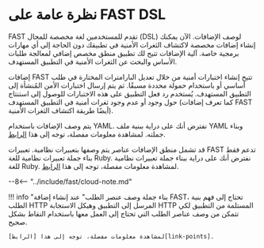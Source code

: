 [link-yaml]:            https://yaml.org/spec/1.2/spec.html
[link-ruby-regexp]:     http://ruby-doc.org/core-2.6.1/doc/regexp_rdoc.html
[link-points]:          points/intro.md

# نظرة عامة على FAST DSL

FAST تقدم للمستخدمين لغة مخصصة للمجال (DSL) لوصف الإضافات. الآن يمكنك إنشاء إضافات مخصصة لاكتشاف الثغرات الأمنية في تطبيقك دون الحاجة إلى أي مهارات برمجية خاصة. آلية الإضافات تتيح لك تطبيق منطق مخصص إضافي لمعالجة طلبات الأساس والبحث عن الثغرات الأمنية في التطبيق المستهدف.

إضافات FAST تتيح إنشاء اختبارات أمنية من خلال تعديل البارامترات المختارة في طلب أساسي أو باستخدام حمولة محددة مسبقًا. ثم يتم إرسال اختبارات الأمن المُنشأة إلى التطبيق المستهدف. يُستخدم رد فعل التطبيق على هذه الاختبارات للوصول إلى استنتاج حول وجود أو عدم وجود ثغرات أمنية في التطبيق المستهدف (كما تعرف إضافات FAST أيضًا طريقة اكتشاف الثغرات الأمنية).

يتم وصف الإضافات باستخدام YAML. نفترض أنك على دراية ببنية ملف YAML وبناء جملته. لمشاهدة معلومات مفصلة، توجه إلى هذا [الرابط][link-yaml].

قد تشمل منطق الإضافات عناصر يتم وصفها بتعبيرات نظامية. تعبيرات FAST تدعم فقط بناء جملة تعبيرات نظامية للغة Ruby. نفترض أنك على دراية ببناء جملة تعبيرات نظامية للغة Ruby. لمشاهدة معلومات مفصلة، توجه إلى هذا [الرابط][link-ruby-regexp].

--8<-- "../include/fast/cloud-note.md"

!!! info "بناء جملة وصف عنصر الطلب"
    عند إنشاء إضافة FAST، تحتاج إلى فهم بنية الطلب HTTP المرسل إلى التطبيق وهيكل الاستجابة HTTP المستلمة من التطبيق لكي تتمكن من وصف عناصر الطلب التي تحتاج إلى العمل معها باستخدام النقاط بشكل صحيح.

    لمشاهدة معلومات مفصلة، توجه إلى هذا [الرابط][link-points].